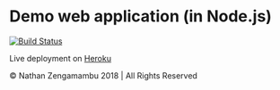 # Demo web application (in Node.js)
[![Build Status](https://travis-ci.com/Nathan-Zenga/blkniche-app.svg?token=ibRnaTZf87TLb5WKEzzt&branch=master)](https://travis-ci.com/Nathan-Zenga/blkniche-app)

Live deployment on [Heroku](https://blackniche-demo.herokuapp.com)

© Nathan Zengamambu 2018 | All Rights Reserved